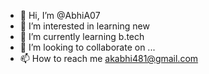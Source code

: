 - 👋 Hi, I’m @AbhiA07
- 👀 I’m interested in learning new 
- 🌱 I’m currently learning b.tech
- 💞️ I’m looking to collaborate on ...
- 📫 How to reach me akabhi481@gmail.com

<!---
AbhiA07/AbhiA07 is a ✨ special ✨ repository because its `README.md` (this file) appears on your GitHub profile.
You can click the Preview link to take a look at your changes.
--->
